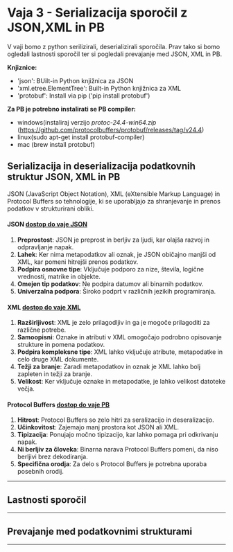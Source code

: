 # Vaja 3 - Serializacija sporočil z JSON,XML in PB

V vaji bomo z python serilizirali, deserializirali sporočila. Prav tako si bomo ogledali lastnosti sporočil ter si pogledali prevajanje med JSON, XML in PB.

**Knjiznice:**

- 'json': BUilt-in Python knjižnica za JSON 
- 'xml.etree.ElementTree':  Built-in Python knjižnica za XML 
- 'protobuf': Install via pip ('pip install protobuf')

**Za PB je potrebno instalirati se PB compiler:**
- windows(instaliraj verzijo *protoc-24.4-win64.zip* (https://github.com/protocolbuffers/protobuf/releases/tag/v24.4)
- linux(sudo apt-get install protobuf-compiler)
- mac (brew install protobuf)

  



## Serializacija in deserializacija podatkovnih struktur JSON, XML in PB

JSON (JavaScript Object Notation), XML (eXtensible Markup Language) in Protocol Buffers so tehnologije, ki se uporabljajo za shranjevanje in prenos podatkov v strukturirani obliki.

#### JSON  [dostop do vaje JSON](https://github.com/Jabobu/VAJE/tree/main/VAJE-3/JSON)

1. **Preprostost**: JSON je preprost in berljiv za ljudi, kar olajša razvoj in odpravljanje napak.
2. **Lahek**: Ker nima metapodatkov ali oznak, je JSON običajno manjši od XML, kar pomeni hitrejši prenos podatkov.
3. **Podpira osnovne tipe**: Vključuje podporo za nize, števila, logične vrednosti, matrike in objekte.
4. **Omejen tip podatkov**: Ne podpira datumov ali binarnih podatkov.
5. **Univerzalna podpora**: Široko podprt v različnih jezikih programiranja.

#### XML [dostop do vaje XML](https://github.com/Jabobu/VAJE/tree/main/VAJE-3/XML)
1. **Razširljivost**: XML je zelo prilagodljiv in ga je mogoče prilagoditi za različne potrebe.
2. **Samoopisni**: Oznake in atributi v XML omogočajo podrobno opisovanje strukture in pomena podatkov.
3. **Podpira kompleksne tipe**: XML lahko vključuje atribute, metapodatke in celo druge XML dokumente.
4. **Težji za branje**: Zaradi metapodatkov in oznak je XML lahko bolj zapleten in težji za branje.
5. **Velikost**: Ker vključuje oznake in metapodatke, je lahko velikost datoteke večja.

#### Protocol Buffers [dostop do vaje PB](https://github.com/Jabobu/VAJE/tree/main/VAJE-3/PB)
1. **Hitrost**: Protocol Buffers so zelo hitri za seralizacijo in deseralizacijo.
2. **Učinkovitost**: Zajemajo manj prostora kot JSON ali XML.
3. **Tipizacija**: Ponujajo močno tipizacijo, kar lahko pomaga pri odkrivanju napak.
4. **Ni berljiv za človeka**: Binarna narava Protocol Buffers pomeni, da niso berljivi brez dekodiranja.
5. **Specifična orodja**: Za delo s Protocol Buffers je potrebna uporaba posebnih orodij.

---


## Lastnosti sporočil

---
## Prevajanje med podatkovnimi strukturami

---

